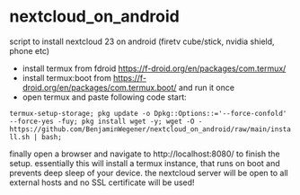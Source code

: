 # nextcloud_on_android
script to install nextcloud 23 on android (firetv cube/stick, nvidia shield, phone etc)

- install termux from fdroid https://f-droid.org/en/packages/com.termux/
- install termux:boot from https://f-droid.org/en/packages/com.termux.boot/ and run it once
- open termux and paste following code start:

`termux-setup-storage; pkg update -o Dpkg::Options::='--force-confold' --force-yes -fuy; pkg install wget -y; wget -O - https://github.com/BenjaminWegener/nextcloud_on_android/raw/main/install.sh | bash;`

finally open a browser and navigate to http://localhost:8080/ to finish the setup. 
essentially this will install a termux instance, that runs on boot and prevents deep sleep of your device.
the nextcloud server will be open to all external hosts and no SSL certificate will be used!
